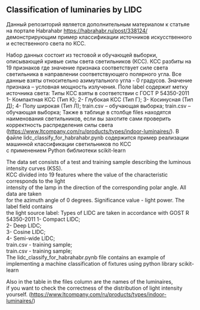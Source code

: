 ## Classification of luminaries by LIDC   
  
Данный репозиторий является дополнительным материалом к статьяе на портале Habrahabr https://habrahabr.ru/post/338124/   
демонстрирующим пример классификации источников искусственного и естественного света по КСС.  
  
  Набор данных состоит из тестовой и обучающей выборки, описывающей кривые силы света светильников (КСС).
КСС разбиты на 19 признаков где значение признака соответствует силе света светильника в направлении соответствующего полярного угла. Все данные взяты относительно азимутального угла - 0 градусов. Значение признака – условная мощность излучения.
Поле label содержит метку источника света:
Типы КСС взяты в соответствии с ГОСТ Р 54350-2011 1- Компактная КСС (Тип К);
2- Глубокая КСС (Тип Г);
3- Косинусная (Тип Д);
4- Полу широкая (Тип Л);
train.csv – обучающая выборка;
train.csv – обучающая выборка;
Также в таблице в столбце files находятся наименования светильников, если вы захотите
 сами проверить корректность распределения силы света (https://www.ltcompany.com/ru/products/types/indoor-luminaires/).
В файле lidc_classify_for_habrahabr.pynb содержится пример реализации машинной классификации светильников по КСС  
с применением Python библиотеки scikit-learn  
 
The data set consists of a test and training sample describing the luminous intensity curves (KSS).  
 KCC divided into 19 features where the value of the characteristic corresponds to the light   
 intensity of the lamp in the direction of the corresponding polar angle. All data are taken  
 for the azimuth angle of 0 degrees. Significance value - light power. The label field contains   
 the light source label: Types of LIDC are taken in accordance with GOST R 54350-2011 
 1- Compact LIDC;  
 2- Deep LIDC;  
 3- Cosine LIDC;  
 4- Semi-wide LIDC;  
 train.csv - training sample;  
 train.csv - training sample;  
 The lidc_classify_for_habrahabr.pynb file contains an example of implementing a machine classification 
 of fixtures using python library scikit-learn  
 
 Also in the table in the files column are the names of the luminaires,  
 if you want to check the correctness of the distribution of light intensity   
 yourself. (https://www.ltcompany.com/ru/products/types/indoor-luminaires/)